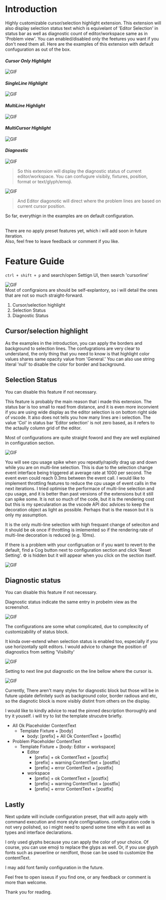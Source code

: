 # Introduction

Highly customizable cursor/selection highlight extension.
This extension will also display selection status text which is equivelant of 'Editor Selection' in status bar as well as diagnostic count of editor/workspace same as in 'Problem view'.
You can enabled/disabled only the feetures you want if you don't need them all. Here are the examples of this extension with default confuguration as out of the box.

#### ___Cursor Only Highlight___


<img src="https://github.com/mute-key/cursorlinehighlight/blob/main/resource/cursorOnly.png" alt ="GIF" style=""><br>

#### ___SingleLine Highlight___

<img src="https://github.com/mute-key/cursorlinehighlight/blob/main/resource/singleLine.png" alt ="GIF" style=""><br>

#### ___MultiLine Highlight___

<img src="https://github.com/mute-key/cursorlinehighlight/blob/main/resource/multiLine.png" alt ="GIF" style=""><br>

#### ___MultiCursor Highlight___

<img src="https://github.com/mute-key/cursorlinehighlight/blob/main/resource/multiCursor.png" alt ="GIF" style=""><br>

#### ___Diagnostic___

<img src="https://github.com/mute-key/cursorlinehighlight/blob/main/resource/diagnostic.png" alt ="GIF" style=""><br>

> So this extension will display the diagnostic status of current editor/workspace.
You can confugure visibily, fixtures, position, format or text/glyph/emoji.

<img src="https://github.com/mute-key/cursorlinehighlight/blob/main/resource/linePosition.png" alt ="GIF" style=""><br>

> And Editor diagonotic will direct where the problem lines are based on current cursor position. <br>


So far, everythign in the examples are on default configuration.<br><br>

There are no apply preset features yet, which i will add soon in future iteration.<br>
Also, feel free to leave feedback or comment if you like.<br>

# Feature Guide

`ctrl + shift + p` and search/open Settign UI, then search 'cursorline'<br>

<img src="https://github.com/mute-key/cursorlinehighlight/blob/main/resource/setting.png" alt ="GIF" style=""><br>
Most of configraions are should be self-explantory, so i will detail the ones that are not so much straight-forward.<br>

1. Cursor/selection highlight
2. Selection Status
3. Diagnostic Status

## Cursor/selection highlight

As the examples in the introduction, you can apply the borders and background to selection lines.
The confugrations are very clear to understand, the only thing that you need to know is that highlight color values shares
same opacity value from 'General.' You can also use string literal 'null' to disable the color for border and background.

## Selection Status

You can disable this feature if not necessary.

This feature is probably the main reason that i made this extension. The status bar is too small to read from distance, and it is even more inconvient
if you are using wide display as the editor selection is on bottom right side of vscode. It also does not tells you how many lines are i selection.
The value 'Col' in status bar 'Editor selection' is not zero based, as it refers to the actaully column grid of the editor.

Most of configurations are quite straight foword and they are well explained in configuration section.

<img src="https://github.com/mute-key/cursorlinehighlight/blob/main/resource/pinned.png" alt ="GIF" style=""><br>

You will see cpu usage spike when you repeatly/rapidly drag up and down while you are on multi-line selection.
This is due to the selection change event interface being triggered at average rate at 1000 per second.
The event even could reach 0.3ms between the event call. I would like to implement throttling features to reduce the cpu usage of event calls in the next iterations.
I tried optimise the performace of multi-line selection and cpu usage, and it is better than past versions of the extensions but it still can spike some.
It is not so much of the code, but it is the rendering cost but this is my specularation as the vscode API doc advices to keep the decoration object as light as possible.
Perhaps that is the reason but it is only my assumption.

It is the only multi-line selection with high frequant change of seleciton and it should be ok once if throttling is imlemented so if the rendering rate of multi-line decoration is reduced (e.g. 10ms).

If there is a problem with your configruation or if you want to revert to the default, find a Cog button next to configuration section and click 'Reset Setting'.
⚙️ is hidden but it will appear when you click on the section itself.

<img src="https://github.com/mute-key/cursorlinehighlight/blob/main/resource/reset.png" alt ="GIF" style=""><br>

## Diagnostic status

You can disable this feature if not necessary.

Diagnostic status indicate the same entry in probelm view as the screenshot.

<img src="https://github.com/mute-key/cursorlinehighlight/blob/main/resource/problem.png" alt ="GIF" style=""><br>

The configurations are some what complicated, due to complexcity of customizability of status block.

It kinda over-extend when selection status is enabled too, especially if you use horizontally split editors. 
I would advice to change the position of diagnostics from setting 'Visibilty' 


<img src="https://github.com/mute-key/cursorlinehighlight/blob/main/resource/nextLine.png" alt ="GIF" style=""><br>

Setting to next line put diagnostic on the line bellow where the cursor is.

<img src="https://github.com/mute-key/cursorlinehighlight/blob/main/resource/nextLine2.png" alt ="GIF" style=""><br>

Currently, There aren't many styles for diagnostic block but those will be in future update definitely such as background color, border radious and etc,
so the diagnotic block is more  visibly distint from others on the display.

I would like to kindly advice to read the pinned description thoroughly and try it youself.
i will try to list the template strucutre briefly.

- All Ok Placeholder ContentText
  - Template Fixture + [body]
    - body: [prefix] + All Ok ContentText + [postfix]
- Problem Placeholder ContentText
  - Template Fixture + [body: Editor + workspace]
    - Editor
      - [prefix] + ok ContentText + [postfix]
      - [prefix] + warning ContentText + [postfix]
      - [prefix] + error ContentText + [postfix]
    - workspace
      - [prefix] + ok ContentText + [postfix]
      - [prefix] + warning ContentText + [postfix]
      - [prefix] + error ContentText + [postfix]

## Lastly

Next update will include configuration preset, that will auto apply with command execution and more style configruations.
configuration code is not very polished, so i might need to spend some time with it as well as types and interface declarations.

I only used glyphs because you can apply the color of your choice.
Of course, you can use emoji to replace the glyps as well.
Or, if you use glyph fonts such as pwoerline or nerdfont, those can be used to customize the contentText.

I may add font family configuration in the future.

Feel free to open isseus if you find one, or any feedback or comment is more than welcome.

Thank you for reading.






